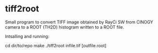 # tiff2root
Small program to convert TIFF image obtained by RayCi SW from CINOGY camera to a ROOT (TH2D) histogram written to a ROOT file.

Intsalling and running:

cd dir/to/repo
make
./tiff2root infile.tif [outfile.root]
